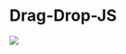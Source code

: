 ﻿# Drag-Drop-JS
 
<img src="https://user-images.githubusercontent.com/48057905/83930500-f4305380-a7d2-11ea-8ebe-28b27fad291f.PNG
"></img>

